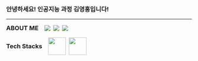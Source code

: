 <!-- 제목 영역 -->
<h3>안녕하세요! 인공지능 과정 김영홍입니다!</h3>
<hr />

<!-- ABOUT ME + 배지 -->
<div style="white-space: nowrap; display: flex; align-items: center;">
  <!-- ABOUT ME 텍스트 (블록 대신 인라인으로 쓰고 싶다면 span, 또는 h3에 display:inline 적용) -->
  <h3 style="margin: 0 1rem 0 0;">ABOUT ME</h3>
  <!-- 뱃지 3개를 한 줄에 배치 -->
  <a href="https://winterx3.tistory.com/" style="margin-right: 8px;">
    <img src="https://img.shields.io/badge/Tistory-eb531f?style=flat-square&logo=Tistory&logoColor=white" />
  </a>
  <a href="https://winterx3.notion.site/184d3416051880dfa28bcb58a1c7f828?pvs=4" style="margin-right: 8px;">
    <img src="https://img.shields.io/badge/Notion-000000?style=flat-square&logo=Notion&logoColor=white" />
  </a>
  <a href="https://www.instagram.com/winter_x3/">
    <img src="https://img.shields.io/badge/Instagram-FF0069?style=flat-square&logo=Instagram&logoColor=white" />
  </a>
</div>

<!-- Tech Stacks + 아이콘 -->
<div style="white-space: nowrap; display: flex; align-items: center; margin-top: 1rem;">
  <h3 style="margin: 0 1rem 0 0;">Tech Stacks</h3>
  <img src="https://skillicons.dev/icons?i=python" width="48" height="48" style="margin-right: 8px;" />
  <img src="https://skillicons.dev/icons?i=java" width="48" height="48" />
</div>
